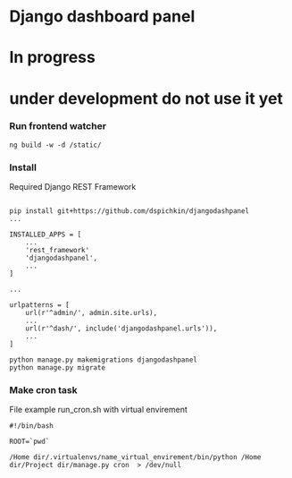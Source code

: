 Django dashboard panel
======================

# In progress 
# under development do not use it yet

### Run frontend watcher

```
ng build -w -d /static/
```


### Install

Required Django REST Framework

```

pip install git+https://github.com/dspichkin/djangodashpanel
...

INSTALLED_APPS = [
    ...
    'rest_framework' 
    'djangodashpanel',
    ...
]

...

urlpatterns = [
    url(r'^admin/', admin.site.urls),
    ...
    url(r'^dash/', include('djangodashpanel.urls')),
    ...
]
```

```
python manage.py makemigrations djangodashpanel
python manage.py migrate

```


### Make cron task

File example run_cron.sh with virtual envirement

```
#!/bin/bash

ROOT=`pwd`

/Home dir/.virtualenvs/name_virtual_envirement/bin/python /Home dir/Project dir/manage.py cron  > /dev/null

```